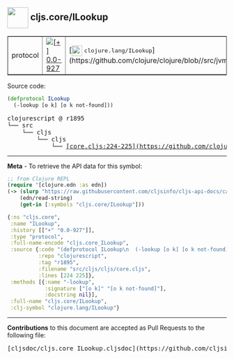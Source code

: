 ## <img width="48px" valign="middle" src="http://i.imgur.com/Hi20huC.png"> cljs.core/ILookup

 <table border="1">
<tr>

<td>protocol</td>
<td><a href="https://github.com/cljsinfo/cljs-api-docs/tree/0.0-927"><img valign="middle" alt="[+] 0.0-927" src="https://img.shields.io/badge/+-0.0--927-lightgrey.svg"></a> </td>
<td>
[<img height="24px" valign="middle" src="http://i.imgur.com/1GjPKvB.png"> <samp>clojure.lang/ILookup</samp>](https://github.com/clojure/clojure/blob//src/jvm/clojure/lang/ILookup.java)
</td>
</tr>
</table>






Source code:

```clj
(defprotocol ILookup
  (-lookup [o k] [o k not-found]))
```

 <pre>
clojurescript @ r1895
└── src
    └── cljs
        └── cljs
            └── <ins>[core.cljs:224-225](https://github.com/clojure/clojurescript/blob/r1895/src/cljs/cljs/core.cljs#L224-L225)</ins>
</pre>


---

__Meta__ - To retrieve the API data for this symbol:

```clj
;; from Clojure REPL
(require '[clojure.edn :as edn])
(-> (slurp "https://raw.githubusercontent.com/cljsinfo/cljs-api-docs/catalog/cljs-api.edn")
    (edn/read-string)
    (get-in [:symbols "cljs.core/ILookup"]))
```

```clj
{:ns "cljs.core",
 :name "ILookup",
 :history [["+" "0.0-927"]],
 :type "protocol",
 :full-name-encode "cljs.core_ILookup",
 :source {:code "(defprotocol ILookup\n  (-lookup [o k] [o k not-found]))",
          :repo "clojurescript",
          :tag "r1895",
          :filename "src/cljs/cljs/core.cljs",
          :lines [224 225]},
 :methods [{:name "-lookup",
            :signature ["[o k]" "[o k not-found]"],
            :docstring nil}],
 :full-name "cljs.core/ILookup",
 :clj-symbol "clojure.lang/ILookup"}

```

---

__Contributions__ to this document are accepted as Pull Requests to the following file:

 <pre>
[cljsdoc/cljs.core_ILookup.cljsdoc](https://github.com/cljsinfo/cljs-api-docs/blob/master/cljsdoc/cljs.core_ILookup.cljsdoc)
</pre>

